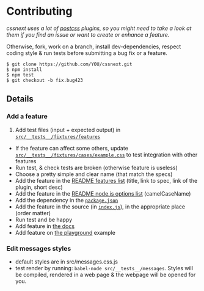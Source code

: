 # Contributing

_cssnext uses a lot of [postcss](https://github.com/postcss) plugins,
so you might need to take a look at them if you find an issue or want to create
or enhance a feature._

Otherwise, fork, work on a branch, install dev-dependencies,
respect coding style & run tests before submitting a bug fix or a feature.

```console
$ git clone https://github.com/YOU/cssnext.git
$ npm install
$ npm test
$ git checkout -b fix.bug423
```

## Details

### Add a feature

1. Add test files (input + expected output) in [`src/__tests__/fixtures/features`](src/__tests__/features)
- If the feature can affect some others, update [`src/__tests__/fixtures/cases/example.css`](src/__tests__/cases/example.css) to test integration with other features
- Run test, & check tests are broken (otherwise feature is useless)
- Choose a pretty simple and clear name (that match the specs)
- Add the feature in the [README features list](#features) (title, link to spec, link of the plugin, short desc)
- Add the feature in the [README node.js options list](#features-default-all-features) (camelCaseName)
- Add the dependency in the [`package.json`](package.json)
- Add the feature in the source (in [`index.js`](index.js)), in the appropriate place (order matter)
- Run test and be happy
- Add feature in [the docs](docs/content)
- Add feature on [the playground](https://github.com/cssnext/playground) example


### Edit messages styles

- default styles are in src/messages.css.js
- test render by running: `babel-node src/__tests__/messages`.
Styles will be compiled, rendered in a web page & the webpage will be opened for
you.
